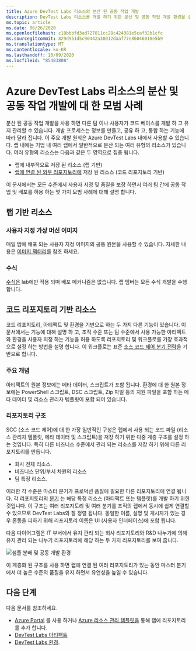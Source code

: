 ```yaml
---
title: Azure DevTest Labs 리소스의 분산 된 공동 작업 개발
description: DevTest Labs 리소스를 개발 하기 위한 분산 및 공동 작업 개발 환경을 설정 하기 위한 모범 사례를 제공 합니다.
ms.topic: article
ms.date: 06/26/2020
ms.openlocfilehash: c18bbbfd3ad727811cc28c424381e5caf32b1cfc
ms.sourcegitcommit: 829d951d5c90442a38012daaf77e86046018e5b9
ms.translationtype: MT
ms.contentlocale: ko-KR
ms.lasthandoff: 10/09/2020
ms.locfileid: "85483808"
---
```

# <a name="best-practices-for-distributed-and-collaborative-development-of-azure-devtest-labs-resources"></a>Azure DevTest Labs 리소스의 분산 및 공동 작업 개발에 대 한 모범 사례
분산 된 공동 작업 개발을 사용 하면 다른 팀 이나 사용자가 코드 베이스를 개발 하 고 유지 관리할 수 있습니다. 개발 프로세스는 정보를 만들고, 공유 하 고, 통합 하는 기능에 따라 달라 집니다. 이 주요 개발 원칙은 Azure DevTest Labs 내에서 사용할 수 있습니다. 랩 내에는 기업 내 여러 랩에서 일반적으로 분산 되는 여러 유형의 리소스가 있습니다. 여러 유형의 리소스는 다음과 같은 두 영역으로 집중 됩니다.

- 랩에 내부적으로 저장 된 리소스 (랩 기반)
- [랩에 연결 된 외부 리포지토리에](devtest-lab-add-artifact-repo.md) 저장 된 리소스 (코드 리포지토리 기반) 

이 문서에서는 모든 수준에서 사용자 지정 및 품질을 보장 하면서 여러 팀 간에 공동 작업 및 배포를 허용 하는 몇 가지 모범 사례에 대해 설명 합니다.

## <a name="lab-based-resources"></a>랩 기반 리소스

### <a name="custom-virtual-machine-images"></a>사용자 지정 가상 머신 이미지
매일 밤에 배포 되는 사용자 지정 이미지의 공통 원본을 사용할 수 있습니다. 자세한 내용은 [이미지 팩터리](image-factory-create.md)를 참조 하세요.    

### <a name="formulas"></a>수식
[수식은](devtest-lab-manage-formulas.md) lab에만 적용 되며 배포 메커니즘은 없습니다. 랩 멤버는 모든 수식 개발을 수행 합니다. 

## <a name="code-repository-based-resources"></a>코드 리포지토리 기반 리소스
코드 리포지토리, 아티팩트 및 환경을 기반으로 하는 두 가지 다른 기능이 있습니다. 이 문서에서는 기능에 대해 설명 하 고, 조직 수준 또는 팀 수준에서 사용 가능한 아티팩트와 환경을 사용자 지정 하는 기능을 허용 하도록 리포지토리 및 워크플로를 가장 효과적으로 설정 하는 방법을 설명 합니다.  이 워크플로는 표준 [소스 코드 제어 분기 전략](/azure/devops/repos/tfvc/branching-strategies-with-tfvc?view=azure-devops)을 기반으로 합니다. 

### <a name="key-concepts"></a>주요 개념
아티팩트의 원본 정보에는 메타 데이터, 스크립트가 포함 됩니다. 환경에 대 한 원본 정보에는 PowerShell 스크립트, DSC 스크립트, Zip 파일 등의 지원 파일을 포함 하는 메타 데이터 및 리소스 관리자 템플릿이 포함 되어 있습니다.  

### <a name="repository-structure"></a>리포지토리 구조  
SCC (소스 코드 제어)에 대 한 가장 일반적인 구성은 랩에서 사용 되는 코드 파일 (리소스 관리자 템플릿, 메타 데이터 및 스크립트)을 저장 하기 위한 다중 계층 구조를 설정 하는 것입니다. 특히 다른 비즈니스 수준에서 관리 되는 리소스를 저장 하기 위해 다른 리포지토리를 만듭니다.   

- 회사 전체 리소스.
- 비즈니스 단위/부서 차원의 리소스
- 팀 특정 리소스.

이러한 각 수준은 마스터 분기가 프로덕션 품질에 필요한 다른 리포지토리에 연결 됩니다. 각 리포지토리의 [분기](/azure/devops/repos/git/git-branching-guidance?view=azure-devops) 는 해당 특정 리소스 (아티팩트 또는 템플릿)를 개발 하기 위한 것입니다. 이 구조는 여러 리포지토리 및 여러 분기를 조직의 랩에서 동시에 쉽게 연결할 수 있으므로 DevTest Labs와 잘 정렬 됩니다. 동일한 이름, 설명 및 게시자가 있는 경우 혼동을 피하기 위해 리포지토리 이름은 UI (사용자 인터페이스)에 포함 됩니다.
     
다음 다이어그램은 IT 부서에서 유지 관리 되는 회사 리포지토리와 R&D 나누기에 의해 유지 관리 되는 나누기 리포지토리에 해당 하는 두 가지 리포지토리를 보여 줍니다.

![샘플 분배 및 공동 개발 환경](./media/best-practices-distributive-collaborative-dev-env/distributive-collaborative-dev-env.png)
   
이 계층화 된 구조를 사용 하면 랩에 연결 된 여러 리포지토리가 있는 동안 마스터 분기에서 더 높은 수준의 품질을 유지 하면서 유연성을 높일 수 있습니다.

## <a name="next-steps"></a>다음 단계    
다음 문서를 참조하세요.

- [Azure Portal](devtest-lab-add-artifact-repo.md) 를 사용 하거나 [Azure 리소스 관리 템플릿을](add-artifact-repository.md) 통해 랩에 리포지토리를 추가 합니다.
- [DevTest Labs 아티팩트](devtest-lab-artifact-author.md)
- [DevTest Labs 환경](devtest-lab-create-environment-from-arm.md).
